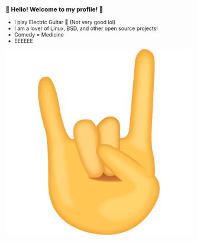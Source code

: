 ### :moyai: Hello! Welcome to my profile! :moyai:


- I play Electric Guitar :guitar: (Not very good lol)
- I am a lover of Linux, BSD, and other open source projects!
- Comedy = Medicine
- EEEEEE

[![Sign of the horns](horns.png)](https://youtu.be/_XI1DD_vJuY "Pantera - Revolution Is My Name (Official Music Video) [4K Remaster]")

<!--
**OmegaDreamLord/OmegaDreamLord** is a ✨ _special_ ✨ repository because its `README.md` (this file) appears on your GitHub profile.

Here are some ideas to get you started:

- 🔭 I’m currently working on ...
- 🌱 I’m currently learning ...
- 👯 I’m looking to collaborate on ...
- 🤔 I’m looking for help with ...
- 💬 Ask me about ...
- 📫 How to reach me: ...
- 😄 Pronouns: ...
- ⚡ Fun fact: ...
-->


